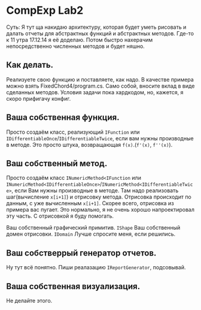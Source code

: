 CompExp Lab2
=======
Суть: 
  Я тут ща накидаю архитектуру, которая будет уметь рисовать и далать отчеты для абстрактных функций и абстрактных методов.
  Где-то к 11 утра 17.12.14 я её доделаю. Потом быстро нахерачим непосредственно численных методов и будет няшно.

Как делать.
-----------
Реализуете свою функцию и поставляете, как надо. В качестве примера можно взять FixedChord4/program.cs.
Само собой, вносите вклад в виде сделанных методов.
Условия задачи пока хардкодом, но, кажется, я скоро прифигачу конфиг.

Ваша собственная функция. 
-------------------------
Просто создаём класс, реализующий `IFunction` или `IDifferentiableOnce`/`IDifferentiableTwice`, если вам нужны производные в методе. Это просто штука, возвращающая `f(x)`.(`f'(x)`, `f''(x)`).

Ваш собственный метод.
----------------------
Просто создаём класс `INumericMethod<IFunction` или `INumericMethod<IDifferentiableOnce>`/`INumericMethod<IDifferentiableTwice>`, если Вам нужны производные в методе.
Там надо реализовать шаг(вычисление `x[i+1]`) и отрисовку метода. Отрисовка происходит по данным, с уже вычисленным `x[i+1]`.
Скорее всего, отрисовка из примера вас пугает. Это нормально, я не очень хорошо напроектировал эту часть. С отрисовкой я буду помогать.

Ваш собственный графический примитив. `IShape`
Ваш собственный домен отрисовки. `IDomain`
Лучше спросите меня, если решились.

Ваш собстверрый генератор отчетов.
----------------------------------
Ну тут всё понятно. Пиши реалазацию `IReportGenerator`, подсовывай.

Ваша собственная визуализация.
------------------------------
Не делайте этого.

